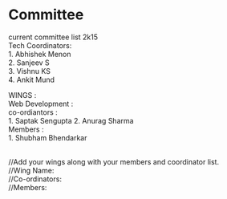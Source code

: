 # Committee
current committee list 2k15
<br>
Tech Coordinators:<br>
	1. Abhishek Menon<br>
	2. Sanjeev S<br>
	3. Vishnu KS<br>
	4. Ankit Mund<br>

WINGS :<br>
	Web Development :<br>
	co-ordiantors :<br> 
	1. Saptak Sengupta
	2. Anurag Sharma<br>
	Members :<br>
	1. Shubham Bhendarkar
<br><br>

//Add your wings along with your members and coordinator list.<br>
//Wing Name:<br>
//Co-ordinators:<br>
//Members:<br>
<br><br>
